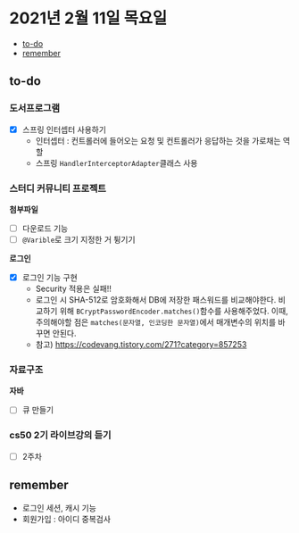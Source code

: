 # 2021년 2월 11일 목요일

- [to-do](#to-do)
- [remember](#remember)

## to-do

### 도서프로그램

- [x] 스프링 인터셉터 사용하기
  - 인터셉터 : 컨트롤러에 들어오는 요청 및 컨트롤러가 응답하는 것을 가로채는 역할
  - 스프링 `HandlerInterceptorAdapter`클래스 사용

### 스터디 커뮤니티 프로젝트

**첨부파일**

- [ ] 다운로드 기능
- [ ] `@Varible`로 크기 지정한 거 튕기기

**로그인**

- [x] 로그인 기능 구현
  - Security 적용은 실패!!
  - 로그인 시 SHA-512로 암호화해서 DB에 저장한 패스워드를 비교해야한다. 비교하기 위해 `BCryptPasswordEncoder.matches()`함수를 사용해주었다. 이때, 주의해야할 점은 `matches(문자열, 인코딩한 문자열)`에서 매개변수의 위치를 바꾸면 안된다.
  - 참고) <https://codevang.tistory.com/271?category=857253>

### 자료구조

**자바**

- [ ] 큐 만들기

### cs50 2기 라이브강의 듣기

- [ ] 2주차

## remember

- 로그인 세션, 캐시 기능
- 회원가입 : 아이디 중복검사
